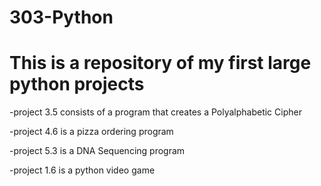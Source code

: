 # 303-Python
# This is a repository of my first large python projects
 -project 3.5 consists of a program that creates a Polyalphabetic Cipher
 
 -project 4.6 is a pizza ordering program
 
 -project 5.3 is a DNA Sequencing program
 
 -project 1.6 is a python video game

